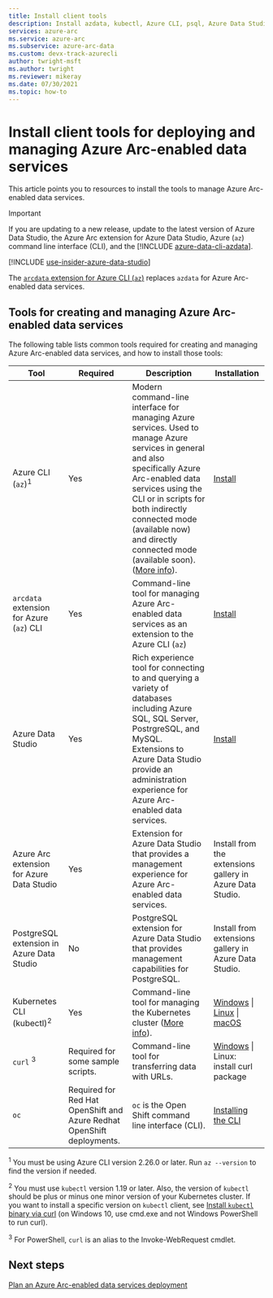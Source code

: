 ```yaml
---
title: Install client tools
description: Install azdata, kubectl, Azure CLI, psql, Azure Data Studio (Insiders), and the Arc extension for Azure Data Studio
services: azure-arc
ms.service: azure-arc
ms.subservice: azure-arc-data
ms.custom: devx-track-azurecli
author: twright-msft
ms.author: twright
ms.reviewer: mikeray
ms.date: 07/30/2021
ms.topic: how-to
---
```


# Install client tools for deploying and managing Azure Arc-enabled data services

This article points you to resources to install the tools to manage Azure Arc-enabled data services.

> [!IMPORTANT]
> If you are updating to a new release, update to the latest version of Azure Data Studio, the Azure Arc extension for Azure Data Studio, Azure (`az`) command line interface (CLI), and the [!INCLUDE [azure-data-cli-azdata](../../../includes/azure-data-cli-azdata.md)].
>
> [!INCLUDE [use-insider-azure-data-studio](includes/use-insider-azure-data-studio.md)] 

The [`arcdata` extension for Azure CLI (`az`)](about-arcdata-extension.md) replaces `azdata` for Azure Arc-enabled data services.

## Tools for creating and managing Azure Arc-enabled data services

The following table lists common tools required for creating and managing Azure Arc-enabled data services, and how to install those tools:

| Tool | Required | Description | Installation |
|---|---|---|---|
| Azure CLI (`az`)<sup>1</sup> | Yes | Modern command-line interface for managing Azure services. Used to manage Azure services in general and also specifically Azure Arc-enabled data services using the CLI or in scripts for both indirectly connected mode (available now) and directly connected mode (available soon). ([More info](/cli/azure/)). | [Install](/cli/azure/install-azure-cli) |
| `arcdata` extension for Azure (`az`) CLI | Yes | Command-line tool for managing Azure Arc-enabled data services as an extension to the Azure CLI (`az`) | [Install](install-arcdata-extension.md) |
| Azure Data Studio | Yes | Rich experience tool for connecting to and querying a variety of databases including Azure SQL, SQL Server, PostrgreSQL, and MySQL. Extensions to Azure Data Studio provide an administration experience for Azure Arc-enabled data services. | [Install](/azure-data-studio/download-azure-data-studio) |
| Azure Arc extension for Azure Data Studio | Yes | Extension for Azure Data Studio that provides a management experience for Azure Arc-enabled data services.| Install from the extensions gallery in Azure Data Studio.|
| PostgreSQL extension in Azure Data Studio | No | PostgreSQL extension for Azure Data Studio that provides management capabilities for PostgreSQL. | <!--{need link} [Install](../azure-data-studio/data-virtualization-extension.md) --> Install from extensions gallery in Azure Data Studio.|
| Kubernetes CLI (kubectl)<sup>2</sup> | Yes | Command-line tool for managing the Kubernetes cluster ([More info](https://kubernetes.io/docs/tasks/tools/install-kubectl/)). | [Windows](https://kubernetes.io/docs/tasks/tools/install-kubectl-windows) \| [Linux](https://kubernetes.io/docs/tasks/tools/install-kubectl-linux/) \| [macOS](https://kubernetes.io/docs/tasks/tools/install-kubectl-macos/) |
| `curl` <sup>3</sup> | Required for some sample scripts. | Command-line tool for transferring data with URLs. | [Windows](https://curl.haxx.se/windows/) \| Linux: install curl package |
| `oc` | Required for Red Hat OpenShift and Azure Redhat OpenShift deployments. |`oc` is the Open Shift command line interface (CLI). | [Installing the CLI](https://docs.openshift.com/container-platform/4.6/cli_reference/openshift_cli/getting-started-cli.html#installing-the-cli)



<sup>1</sup> You must be using Azure CLI version 2.26.0 or later. Run `az --version` to find the version if needed.

<sup>2</sup> You must use `kubectl` version 1.19 or later. Also, the version of `kubectl` should be plus or minus one minor version of your Kubernetes cluster. If you want to install a specific version on `kubectl` client, see [Install `kubectl` binary via curl](https://kubernetes.io/docs/tasks/tools/install-kubectl/#install-kubectl-binary-using-curl) (on Windows 10, use cmd.exe and not Windows PowerShell to run curl).

<sup>3</sup> For PowerShell, `curl` is an alias to the Invoke-WebRequest cmdlet.

## Next steps

[Plan an Azure Arc-enabled data services deployment](plan-azure-arc-data-services.md)
